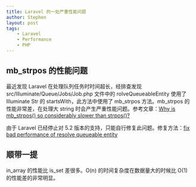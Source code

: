 ```yaml
---
title: Laravel 的一处严重性能问题
author: Stephen
layout: post
tags:
    - Laravel
    - Performance
    - PHP
---
```

## mb_strpos 的性能问题
最近发现 Laravel 在处理队列任务时时间超长，经排查发现 src/Illuminate/Queue/Jobs/Job.php 文件中的 rolveQueueableEntity 使用了 Illuminate Str 的 startsWith，此方法中使用了 mb_strpos 方法。mb_strpos 的性能非常差，在处理大 string 时会产生严重性能问题。参考文章：[Why is mb_strpos() so considerably slower than strpos()?](https://stackoverflow.com/questions/24344491/why-is-mb-strpos-so-considerably-slower-than-strpos)

由于 Laravel 已经停止对 5.2 版本的支持，只能自行修复此问题。修复方法：[fix bad performance of resolve queueable entity](https://github.com/laravel/framework/pull/21583/commits/da2303c519cb08cf6aedca73b33be029f9345066)

## 顺带一提
in_array 的性能比 is_set 差很多。O(n) 的时间复杂度在数据量大的时候比 O(1) 的性能差的非常明显。
